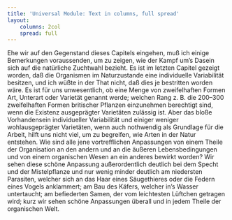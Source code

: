 ```yaml
---
title: 'Universal Module: Text in columns, full spread'
layout:
    columns: 2col
    spread: full
---
```


Ehe wir auf den Gegenstand dieses Capitels eingehen, muß ich einige Bemerkungen voraussenden, um zu zeigen, wie der Kampf um’s Dasein sich auf die natürliche Zuchtwahl bezieht. Es ist im letzten Capitel gezeigt worden, daß die Organismen im Naturzustande eine individuelle Variabilität besitzen, und ich wüßte in der That nicht, daß dies je bestritten worden wäre. Es ist für uns unwesentlich, ob eine Menge von zweifelhaften Formen Art, Unterart oder Varietät genannt werde; welchen Rang z. B. die 200–300 zweifelhaften Formen britischer Pflanzen einzunehmen berechtigt sind, wenn die Existenz ausgeprägter Varietäten zulässig ist. Aber das bloße Vorhandensein individueller Variabilität und einiger weniger wohlausgeprägter Varietäten, wenn auch nothwendig als Grundlage für die Arbeit, hilft uns nicht viel, um zu begreifen, wie Arten in der Natur entstehen. Wie sind alle jene vortrefflichen Anpassungen von einem Theile der Organisation an den andern und an die äußeren Lebensbedingungen und von einem organischen Wesen an ein anderes bewirkt worden? Wir sehen diese schöne Anpassung außerordentlich deutlich bei dem Specht und der Mistelpflanze und nur wenig minder deutlich am niedersten Parasiten, welcher sich an das Haar eines Säugethieres oder die Federn eines Vogels anklammert; am Bau des Käfers, welcher in’s Wasser untertaucht; am befiederten Samen, der vom leichtesten Lüftchen getragen wird; kurz wir sehen schöne Anpassungen überall und in jedem Theile der organischen Welt. 